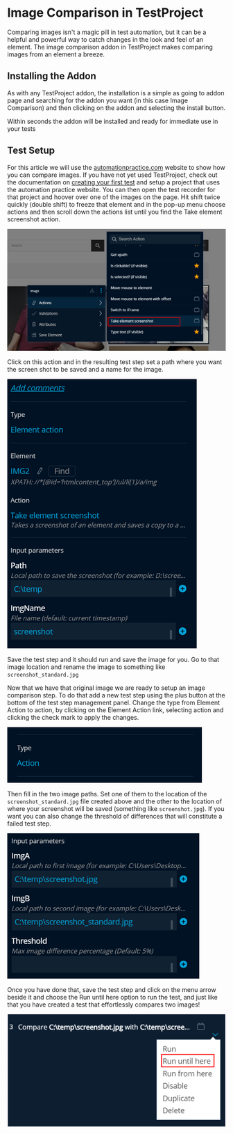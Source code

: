 # Image Comparison in TestProject

Comparing images isn't a magic pill in test automation, but it can be a helpful and powerful way to catch changes in the look and feel of an element. The image comparison addon in TestProject makes comparing images from an element a breeze. 

## Installing the Addon

As with any TestProject addon, the installation is a simple as going to addon page and searching for the addon you want \(in this case Image Comparison\) and then clicking on the addon and selecting the install button.

Within seconds the addon will be installed and ready for immediate use in your tests

## Test Setup

For this article we will use the [automationpractice.com](http://automationpractice.com) website to show how you can compare images. If you have not yet used TestProject, check out the documentation on [creating your first test](../using-the-smart-test-recorder/web-testing/creating-a-web-test-using-the-testproject-recorder.md) and setup a project that uses the automation practice website. You can then open the test recorder for that project and hoover over one of the images on the page. Hit shift twice quickly \(double shift\) to freeze that element and in the pop-up menu choose actions and then scroll down the actions list until you find the Take element screenshot action.

![Take element screenshot action](../.gitbook/assets/image.png)

Click on this action and in the resulting test step set a path where you want the screen shot to be saved and a name for the image.

![Put in Path and ImgName](../.gitbook/assets/image%20%28146%29.png)

Save the test step and it should run and save the image for you. Go to that image location and rename the image to something like `screenshot_standard.jpg`

Now that we have that original image we are ready to setup an image comparison step. To do that add a new test step using the plus button at the bottom of the test step management panel. Change the type from Element Action to action, by clicking on the Element Action link, selecting action and clicking the check mark to apply the changes.

![Set Type to Action](../.gitbook/assets/image%20%28135%29.png)

Then fill in the two image paths. Set one of them to the location of the `screenshot_standard.jpg` file created above and the other to the location of where your screenshot will be saved \(something like `screenshot.jpg`\). If you want you can also change the threshold of differences that will constitute a failed test step.

![Set the image paths](../.gitbook/assets/image%20%28189%29.png)

Once you have done that, save the test step and click on the menu arrow beside it and choose the Run until here option to run the test, and just like that you have created a test that effortlessly compares two images!

![Run Test](../.gitbook/assets/image%20%28172%29.png)

